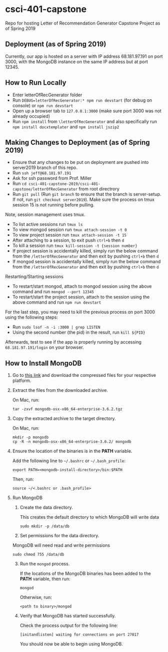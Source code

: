 # csci-401-capstone
Repo for hosting Letter of Recommendation Generator Capstone Project as of Spring 2019

## Deployment (as of Spring 2019)
Currently, our app is hosted on a server with IP address 68.181.97.191 on port 3000, with the MongoDB instance on the same IP address but at port 12345.

## How to Run Locally
+ Enter letterOfRecGenerator folder
+ Run `DEBUG=letterOfRecGenerator:* npm run devstart` (for debug on console) or `npm run devstart`
+ Open up a browser tab to `127.0.0.1:3000` (make sure port 3000 was not already occupied)
+ Run `npm install` from `\letterOfRecGenerator` and also specifically run `npm install docxtemplater` and `npm install jszip2`


## Making Changes to Deployment (as of Spring 2019)
+ Ensure that any changes to be put on deployment are pushed into server2019 branch of this repo.
+ Run `ssh jeff@68.181.97.191`
+ Ask for ssh password from Prof. Miller 
+ Run `cd csci-401-capstone-2019/csci-401-capstone/letterOfRecGenerator` from root directrory
+ Run `git pull` (Run `git branch` to ensure that the branch is server-setup. If not, run `git checkout server2019`). Make sure the process on tmux session 15 is not running before pulling. 

Note, session management uses tmux.
+ To list active sessions run `tmux ls`
+ To view mongod session run `tmux attach-session -t 0`
+ To view project session run `tmux attach-session -t 15`
+ After attaching to a session, to exit push `ctrl+b` then `d`
+ To kill a session run `tmux kill-session -t {session number}`
+ If project session is accidentally killed, simply run the below command from the `/letterOfRecGenerator` and then exit by pushing `ctrl+b` then `d`
+ If mongod session is accidentally killed, simply run the below command from the `/letterOfRecGenerator` and then exit by pushing `ctrl+b` then `d`

Restarting/Starting sessions
+ To restart/start mongod, attach to mongod session using the above command and run `mongod --port 12345`
+ To restart/start the project session, attach to the session using the above command and run `npm run devstart`

For the last step, you may need to kill the previous process on port 3000 using the following steps:
+ Run `sudo lsof -n -i :3000 | grep LISTEN`
+ Using the second number (the pid) in the result, run `kill ${PID}`

Afterwards, test to see if the app is properly running by accessing `68.181.97.191/login` on your browser.

## How to Install MongoDB
1. Go to [this link](https://www.mongodb.com/download-center?_ga=2.34334885.546969976.1519083876-785985683.1517259025#enterprise) and download the compressed files for your respective platform.
2. Extract the files from the downloaded archive.

   On Mac, run:
   
   ```
   tar -zxvf mongodb-osx-x86_64-enterprise-3.6.2.tgz
   ```
3. Copy the extracted archive to the target directory.

   On Mac, run:
  
   ```
   mkdir -p mongodb
   cp -R -n mongodb-osx-x86_64-enterprise-3.6.2/ mongodb
   ```
4. Ensure the location of the binaries is in the **PATH** variable.

   Add the following line to `~/.bashrc` or `~/.bash_profile`:
   
   ```
   export PATH=<mongodb-install-directory>/bin:$PATH
   ```
   
   Then, run:
   
   ```
   source ~/<.bashrc or .bash_profile>
   ```
5. Run MongoDB
   1. Create the data directory.
   
      This creates the default directory to which MongoDB will write data
      
      ```
      sudo mkdir -p /data/db
      ```
   2. Set permissions for the data directory.
   
     MongoDB will need read and write permissions
      
      ```
      sudo chmod 755 /data/db
      ```
   3. Run the `mongod` process.
      
      If the locations of the MongoDB binaries has been added to the **PATH** variable, then run:
      
      ```
      mongod
      ```
      
      Otherwise, run:
      
      ```
      <path to binary>/mongod
      ```
   4. Verify that MongoDB has started successfully.
      
      Check the process output for the following line:
      
      ```
      [initandlisten] waiting for connections on port 27017
      ```
      
      You should now be able to begin using MongoDB.
      
   
   
